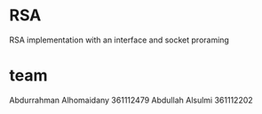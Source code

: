 # RSA
RSA implementation with an interface and socket proraming

# team
Abdurrahman Alhomaidany     361112479
Abdullah Alsulmi            361112202
